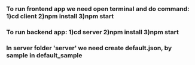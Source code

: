 <h3>To run frontend app we need open terminal and do command:
1)cd client
2)npm install
3)npm start
<h3>To run backend app:
1)cd server
2)npm install
3)npm start
<h3>In server folder 'server' we need create default.json, by sample in default_sample
